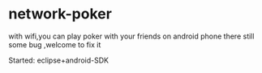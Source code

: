 # network-poker
with wifi,you can play poker with your friends on android phone
there still some bug ,welcome to fix it

Started:
eclipse+android-SDK
